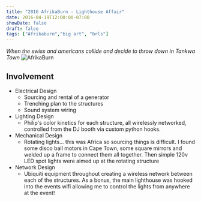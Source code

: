 ```yaml
---
title: "2016 AfrikaBurn - Lighthouse Affair"
date: 2016-04-19T12:00:00-07:00
showDate: false
draft: false
tags: ["Afrikaburn","big art", "brls"]
---
```


*When the swiss and americans collide and decide to throw down in Tankwa Town*
![AfrikaBurn](../images/afrikaburn_pano.jpg)

## Involvement
- Electrical Design
  - Sourcing and rental of a generator
  - Trenching plan to the structures
  - Sound system wiring
- Lighting Design
  - Philip's color kinetics for each structure, all wirelessly networked, controlled from the DJ booth via custom python hooks.
- Mechanical Design
  - Rotating lights... this was Africa so sourcing things is difficult. I found some disco ball motors in Cape Town, some square mirrors and welded up a frame to connect them all together. Then simple 120v LED spot lights were aimed up at the rotating structure
- Network Design
  - Ubiquiti equipment throughout creating a wireless network between each of the structures. As a bonus, the main lighthouse was hooked into the events wifi allowing me to control the lights from anywhere at the event!
